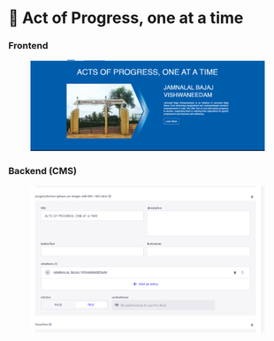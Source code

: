 # 📎 Act of Progress, one at a time

### **Frontend**

<figure><img src="../../../.gitbook/assets/JBST-actsofProgess-section.png" alt=""><figcaption></figcaption></figure>

### Backend (CMS)

<figure><img src="../../../.gitbook/assets/JBST-actsofProgess-section-cms.png" alt=""><figcaption></figcaption></figure>
